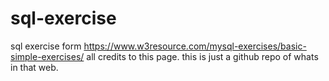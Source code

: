 # sql-exercise
sql exercise form https://www.w3resource.com/mysql-exercises/basic-simple-exercises/
all credits to this page. this is just a github repo of whats in that web.



